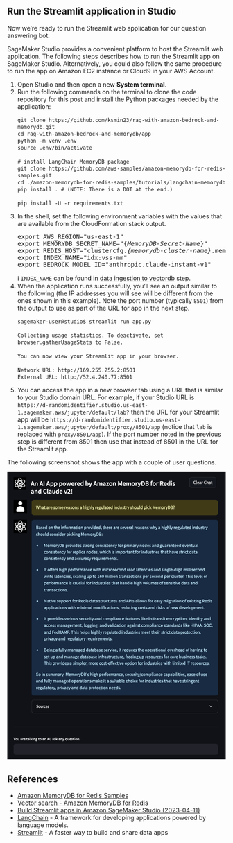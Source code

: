 ## Run the Streamlit application in Studio

Now we’re ready to run the Streamlit web application for our question answering bot.

SageMaker Studio provides a convenient platform to host the Streamlit web application. The following steps describes how to run the Streamlit app on SageMaker Studio. Alternatively, you could also follow the same procedure to run the app on Amazon EC2 instance or Cloud9 in your AWS Account.

1. Open Studio and then open a new **System terminal**.
2. Run the following commands on the terminal to clone the code repository for this post and install the Python packages needed by the application:
   ```
   git clone https://github.com/ksmin23/rag-with-amazon-bedrock-and-memorydb.git
   cd rag-with-amazon-bedrock-and-memorydb/app
   python -m venv .env
   source .env/bin/activate

   # install LangChain MemoryDB package
   git clone https://github.com/aws-samples/amazon-memorydb-for-redis-samples.git
   cd ./amazon-memorydb-for-redis-samples/tutorials/langchain-memorydb
   pip install . # (NOTE: There is a DOT at the end.)

   pip install -U -r requirements.txt
   ```
3. In the shell, set the following environment variables with the values that are available from the CloudFormation stack output.
   <pre>
   export AWS_REGION="us-east-1"
   export MEMORYDB_SECRET_NAME="{<i>MemoryDB-Secret-Name</i>}"
   export REDIS_HOST="clustercfg.<i>{memorydb-cluster-name}</i>.memorydb.<i>{region}</i>.amazonaws.com"
   export INDEX_NAME="idx:vss-mm"
   export BEDROCK_MODEL_ID="anthropic.claude-instant-v1"
   </pre>
   :information_source: `INDEX_NAME` can be found in [data ingestion to vectordb](../data_ingestion_to_vectordb/data_ingestion_to_memorydb.ipynb) step.
4. When the application runs successfully, you’ll see an output similar to the following (the IP addresses you will see will be different from the ones shown in this example). Note the port number (typically `8501`) from the output to use as part of the URL for app in the next step.
   ```
   sagemaker-user@studio$ streamlit run app.py

   Collecting usage statistics. To deactivate, set browser.gatherUsageStats to False.

   You can now view your Streamlit app in your browser.

   Network URL: http://169.255.255.2:8501
   External URL: http://52.4.240.77:8501
   ```
5. You can access the app in a new browser tab using a URL that is similar to your Studio domain URL. For example, if your Studio URL is `https://d-randomidentifier.studio.us-east-1.sagemaker.aws/jupyter/default/lab?` then the URL for your Streamlit app will be `https://d-randomidentifier.studio.us-east-1.sagemaker.aws/jupyter/default/proxy/8501/app` (notice that `lab` is replaced with `proxy/8501/app`). If the port number noted in the previous step is different from 8501 then use that instead of 8501 in the URL for the Streamlit app.

The following screenshot shows the app with a couple of user questions.

![qa-with-llm-and-rag](./qa-with-llm-and-rag.png)

## References

  * [Amazon MemoryDB for Redis Samples](https://github.com/aws-samples/amazon-memorydb-for-redis-samples)
  * [Vector search - Amazon MemoryDB for Redis](https://docs.aws.amazon.com/memorydb/latest/devguide/vector-search.html)
  * [Build Streamlit apps in Amazon SageMaker Studio (2023-04-11)](https://aws.amazon.com/blogs/machine-learning/build-streamlit-apps-in-amazon-sagemaker-studio/)
  * [LangChain](https://python.langchain.com/docs/get_started/introduction.html) - A framework for developing applications powered by language models.
  * [Streamlit](https://streamlit.io/) - A faster way to build and share data apps
